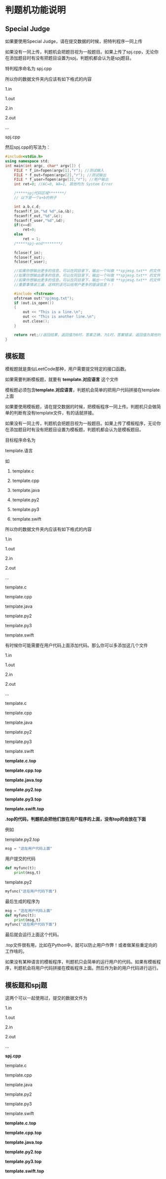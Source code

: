 
# 判题机功能说明

## Special Judge

如果要使用Special Judge，请在提交数据的时候，把特判程序一同上传

如果没有一同上传，判题机会把题目视为一般题目。如果上传了spj.cpp，无论你在添加题目时有没有把题目设置为spj，判题机都会认为是spj题目。

特判程序命名为 spj.cpp


所以你的数据文件夹内应该有如下格式的内容

1.in

1.out

2.in

2.out

...

spj.cpp


然后spj.cpp的写法为：

```cpp
#include<stdio.h>
using namespace std;
int main(int argc, char* argv[]) {
    FILE * f_in=fopen(argv[1],"r"); //测试输入
	FILE * f_out=fopen(argv[2],"r"); //测试输出
	FILE * f_user=fopen(argv[3],"r"); //用户输出
	int ret=0; //AC=0, WA=1, 其他均为 System Error

	/*****spj代码区域*******/
    // 以下是一个a+b的例子

    int a,b,c,d;
	fscanf(f_in,"%d %d",&a,&b);
	fscanf(f_out,"%d",&c);
	fscanf(f_user,"%d",&d);
	if(c==d)
        ret=0;
    else 
        ret = 1;
	/*****spj-end********/ 
	
    fclose(f_in);
    fclose(f_out);
    fclose(f_user);

    //如果你想输出更多的信息，可以在同目录下，输出一个叫做 **spjmsg.txt** 的文件，当返回1时，系统会读取spjmsg.txt中的内容，显示在判题信息中。
    //如果你想输出更多的信息，可以在同目录下，输出一个叫做 **spjmsg.txt** 的文件，当返回1时，系统会读取spjmsg.txt中的内容，显示在判题信息中。
    //如果你想输出更多的信息，可以在同目录下，输出一个叫做 **spjmsg.txt** 的文件，当返回1时，系统会读取spjmsg.txt中的内容，显示在判题信息中。
    //重要事情说三遍，这样的话可以给用户更多的错误信息！！

    #include <fstream>
    ofstream out("spjmsg.txt");
    if (out.is_open()) 
    {
        out << "This is a line.\n";
        out << "This is another line.\n";
        out.close();
    }

    return ret;//返回结果，返回值为0时，答案正确，为1时，答案错误，返回值为其他时，会报System Error
}


```


## 模板题

模板题就是类似LeetCode那种，用户需要提交特定的接口函数。

如果需要判断模板题，就要有 **template.对应语言** 这个文件

模板题必须包含**template.对应语言**，判题机会简单的把用户代码拼接在template上面


如果要使用模板题，请在提交数据的时候，把模板程序一同上传。判题机只会做简单的判断有没有template文件，有的话就拼接。


如果没有一同上传，判题机会把题目视为一般题目。如果上传了模板程序，无论你在添加题目时有没有把题目设置为模板题，判题机都会认为是模板题目。

目标程序命名为 

template.语言

如

1. template.c
   
2. template.cpp
   
3. template.java
   
4. template.py2
   
5. template.py3

6.  template.swift


所以你的数据文件夹内应该有如下格式的内容

1.in

1.out

2.in

2.out

...

template.c

template.cpp

template.java

template.py2

template.py3

template.swift


有时候你可能需要在用户代码上面添加代码。那么你可以多添加这几个文件

1.in

1.out

2.in

2.out

...

template.c

template.cpp

template.java

template.py2

template.py3

template.swift

**template.c.top**

**template.cpp.top**

**template.java.top**

**template.py2.top**

**template.py3.top**

**template.swift.top**



**.top的代码，判题机会把他们放在用户程序的上面，没有top的会放在下面**


例如

template.py2.top
```py
msg = "这在用户代码上面"
```

用户提交的代码
```py
def myfunc(t):
    print(msg,t)
```

template.py2
```py
myfunc("这在用户代码下面")
```


最后生成的程序为

```py
msg = "这在用户代码上面"
def myfunc(t):
    print(msg,t)
myfunc("这在用户代码下面")
```

最后就会运行上面这个代码。


.top文件很有用，比如在Python中，就可以防止用户作弊！或者做某些重定向的工作啥的。



如果没有某种语言的模板程序，判题机只会简单的运行用户的代码。如果有模板程序，判题机会将用户代码拼接在模板程序上面。然后作为新的用户代码进行运行。


## 模板题和spj题

这两个可以一起使用过，提交的数据文件为

1.in

1.out

2.in

2.out

...

**spj.cpp**

template.c

template.cpp

template.java

template.py2

template.py3

template.swift

**template.c.top**

**template.cpp.top**

**template.java.top**

**template.py2.top**

**template.py3.top**

**template.swift.top**